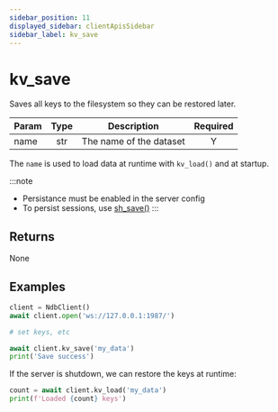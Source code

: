 ```yaml
---
sidebar_position: 11
displayed_sidebar: clientApisSidebar
sidebar_label: kv_save
---
```


# kv_save
Saves all keys to the filesystem so they can be restored later.

|Param|Type|Description|Required|
|--|:-:|--|:-:|
|name|str|The name of the dataset|Y|

The `name` is used to load data at runtime with `kv_load()` and at startup.


:::note
- Persistance must be enabled in the server config
- To persist sessions, use [sh_save()](./sessions/Save)
:::


## Returns
None


## Examples


```py
client = NdbClient()
await client.open('ws://127.0.0.1:1987/')

# set keys, etc

await client.kv_save('my_data')
print('Save success')  
```

If the server is shutdown, we can restore the keys at runtime:

```py
count = await client.kv_load('my_data')
print(f'Loaded {count} keys')
```

